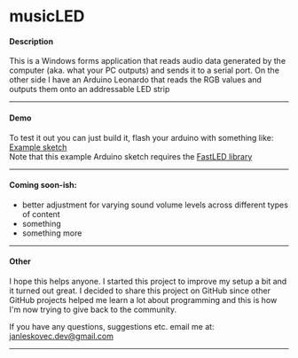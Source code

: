# musicLED
#### Description
This is a Windows forms application that reads audio data generated by the computer (aka. what your PC outputs) and sends it to a serial port. On the other side I have an Arduino Leonardo that reads the RGB values and outputs them onto an addressable LED strip

---

#### Demo
To test it out you can just build it, flash your arduino with something like: [Example sketch](musicLED_Arduino/musicLED_Arduino.ino)  
Note that this example Arduino sketch requires the [FastLED library](https://github.com/FastLED/FastLED)

---

#### Coming soon-ish:
  + better adjustment for varying sound volume levels across different types of content
  + something
  + something more

---

#### Other
I hope this helps anyone. I started this project to improve my setup a bit and it turned out great. I decided to share this project on GitHub since other GitHub projects helped me learn a lot about programming and this is how I'm now trying to give back to the community.

If you have any questions, suggestions etc. email me at: janleskovec.dev@gmail.com

---
